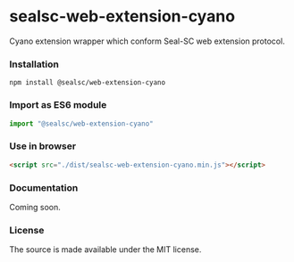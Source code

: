 # sealsc-web-extension-cyano
  Cyano extension wrapper which conform Seal-SC web extension protocol.

### Installation  
```
npm install @sealsc/web-extension-cyano
```

### Import as ES6 module
```javascript
import "@sealsc/web-extension-cyano"
```

### Use in browser
```html
<script src="./dist/sealsc-web-extension-cyano.min.js"></script>
```

### Documentation
Coming soon.

### License
The source is made available under the MIT license.


